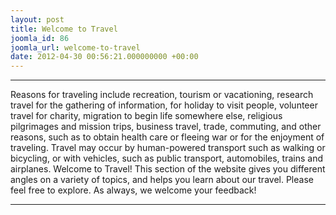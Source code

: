 ```yaml
---
layout: post
title: Welcome to Travel
joomla_id: 86
joomla_url: welcome-to-travel
date: 2012-04-30 00:56:21.000000000 +00:00
---
```

* * *
Reasons for traveling include recreation, tourism or vacationing, research travel for the gathering of information, for holiday to visit people, volunteer travel for charity, migration to begin life somewhere else, religious pilgrimages and mission trips, business travel, trade, commuting, and other reasons, such as to obtain health care or fleeing war or for the enjoyment of traveling. Travel may occur by human-powered transport such as walking or bicycling, or with vehicles, such as public transport, automobiles, trains and airplanes.
Welcome to Travel! This section of the website gives you different angles on a variety of topics, and helps you learn about our travel.
Please feel free to explore. As always, we welcome your feedback!
* * *
